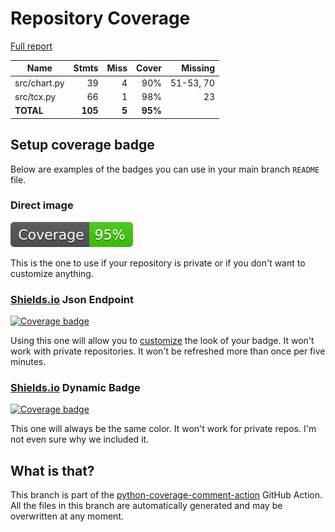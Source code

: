 # Repository Coverage

[Full report](https://htmlpreview.github.io/?https://github.com/andgineer/hrcomparison/blob/python-coverage-comment-action-data/htmlcov/index.html)

| Name         |    Stmts |     Miss |   Cover |   Missing |
|------------- | -------: | -------: | ------: | --------: |
| src/chart.py |       39 |        4 |     90% | 51-53, 70 |
| src/tcx.py   |       66 |        1 |     98% |        23 |
|    **TOTAL** |  **105** |    **5** | **95%** |           |


## Setup coverage badge

Below are examples of the badges you can use in your main branch `README` file.

### Direct image

[![Coverage badge](https://raw.githubusercontent.com/andgineer/hrcomparison/python-coverage-comment-action-data/badge.svg)](https://htmlpreview.github.io/?https://github.com/andgineer/hrcomparison/blob/python-coverage-comment-action-data/htmlcov/index.html)

This is the one to use if your repository is private or if you don't want to customize anything.

### [Shields.io](https://shields.io) Json Endpoint

[![Coverage badge](https://img.shields.io/endpoint?url=https://raw.githubusercontent.com/andgineer/hrcomparison/python-coverage-comment-action-data/endpoint.json)](https://htmlpreview.github.io/?https://github.com/andgineer/hrcomparison/blob/python-coverage-comment-action-data/htmlcov/index.html)

Using this one will allow you to [customize](https://shields.io/endpoint) the look of your badge.
It won't work with private repositories. It won't be refreshed more than once per five minutes.

### [Shields.io](https://shields.io) Dynamic Badge

[![Coverage badge](https://img.shields.io/badge/dynamic/json?color=brightgreen&label=coverage&query=%24.message&url=https%3A%2F%2Fraw.githubusercontent.com%2Fandgineer%2Fhrcomparison%2Fpython-coverage-comment-action-data%2Fendpoint.json)](https://htmlpreview.github.io/?https://github.com/andgineer/hrcomparison/blob/python-coverage-comment-action-data/htmlcov/index.html)

This one will always be the same color. It won't work for private repos. I'm not even sure why we included it.

## What is that?

This branch is part of the
[python-coverage-comment-action](https://github.com/marketplace/actions/python-coverage-comment)
GitHub Action. All the files in this branch are automatically generated and may be
overwritten at any moment.